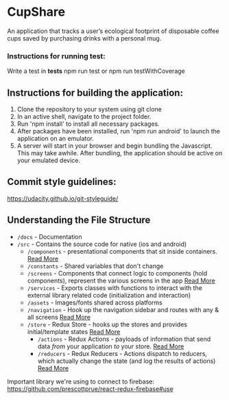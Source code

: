 # CupShare

An application that tracks a user’s ecological footprint of disposable coffee cups saved by purchasing drinks with a personal mug.

### Instructions for running test:

Write a test in **tests**
npm run test or
npm run testWithCoverage

## Instructions for building the application:

1. Clone the repository to your system using git clone
2. In an active shell, navigate to the project folder.
3. Run 'npm install' to install all necessary packages.
4. After packages have been installed, run 'npm run android' to launch the application on an emulator.
5. A server will start in your browser and begin bundling the Javascript. This may take awhile. After bundling, the application should be active on your emulated device.

## Commit style guidelines:

https://udacity.github.io/git-styleguide/

## Understanding the File Structure

- `/docs` - Documentation
- `/src` - Contains the source code for native (ios and android)
  - `/components` - presentational components that sit inside containers. [Read More](https://medium.com/@dan_abramov/smart-and-dumb-components-7ca2f9a7c7d0)
  - `/constants` - Shared variables that don't change
  - `/screens` - Components that connect logic to components (hold components), represent the various screens in the app [Read More](https://redux.js.org/docs/basics/UsageWithReact.html#presentational-and-container-components)
  - `/services` - Exports classes with functions to interact with the external library related code (initialization and interaction)
  - `/assets` - Images/fonts shared across platforms
  - `/navigation` - Hook up the navigation sidebar and routes with any & all screens [Read More](https://reactnavigation.org/docs/en/getting-started.html)
  - `/store` - Redux Store - hooks up the stores and provides initial/template states [Read More](https://redux.js.org/docs/basics/Store.html)
    - `/actions` - Redux Actions - payloads of information that send data _from_ your application _to_ your store. [Read More](https://redux.js.org/docs/basics/Actions.html)
    - `/reducers` - Redux Reducers - Actions dispatch to reducers, which actually change the state (and log the results of actions) [Read More](https://redux.js.org/docs/basics/Reducers.html)

Important library we're using to connect to firebase: https://github.com/prescottprue/react-redux-firebase#use
